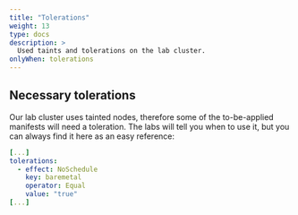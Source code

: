 ```yaml
---
title: "Tolerations"
weight: 13
type: docs
description: >
  Used taints and tolerations on the lab cluster.
onlyWhen: tolerations
---
```



## Necessary tolerations

Our lab cluster uses tainted nodes, therefore some of the to-be-applied manifests will need a toleration.
The labs will tell you when to use it, but you can always find it here as an easy reference:


```yaml
[...]
tolerations:
  - effect: NoSchedule
    key: baremetal
    operator: Equal
    value: "true"
[...]
```
